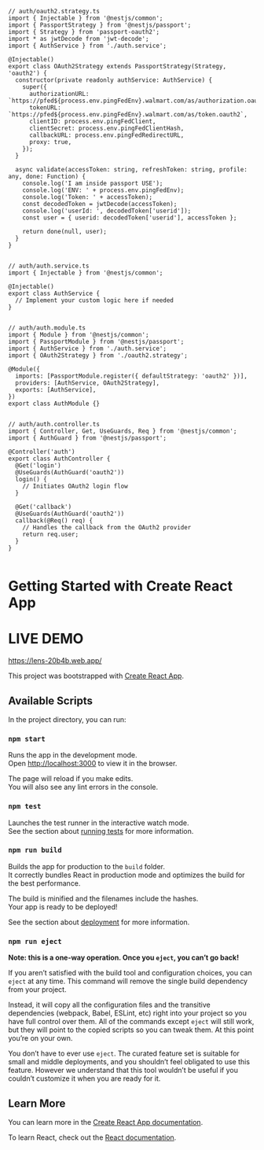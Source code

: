 ```
// auth/oauth2.strategy.ts
import { Injectable } from '@nestjs/common';
import { PassportStrategy } from '@nestjs/passport';
import { Strategy } from 'passport-oauth2';
import * as jwtDecode from 'jwt-decode';
import { AuthService } from './auth.service';

@Injectable()
export class OAuth2Strategy extends PassportStrategy(Strategy, 'oauth2') {
  constructor(private readonly authService: AuthService) {
    super({
      authorizationURL: `https://pfed${process.env.pingFedEnv}.walmart.com/as/authorization.oauth2`,
      tokenURL: `https://pfed${process.env.pingFedEnv}.walmart.com/as/token.oauth2`,
      clientID: process.env.pingFedClient,
      clientSecret: process.env.pingFedClientHash,
      callbackURL: process.env.pingFedRedirectURL,
      proxy: true,
    });
  }

  async validate(accessToken: string, refreshToken: string, profile: any, done: Function) {
    console.log('I am inside passport USE');
    console.log('ENV: ' + process.env.pingFedEnv);
    console.log('Token: ' + accessToken);
    const decodedToken = jwtDecode(accessToken);
    console.log('userId: ', decodedToken['userid']);
    const user = { userid: decodedToken['userid'], accessToken };

    return done(null, user);
  }
}


// auth/auth.service.ts
import { Injectable } from '@nestjs/common';

@Injectable()
export class AuthService {
  // Implement your custom logic here if needed
}


// auth/auth.module.ts
import { Module } from '@nestjs/common';
import { PassportModule } from '@nestjs/passport';
import { AuthService } from './auth.service';
import { OAuth2Strategy } from './oauth2.strategy';

@Module({
  imports: [PassportModule.register({ defaultStrategy: 'oauth2' })],
  providers: [AuthService, OAuth2Strategy],
  exports: [AuthService],
})
export class AuthModule {}


// auth/auth.controller.ts
import { Controller, Get, UseGuards, Req } from '@nestjs/common';
import { AuthGuard } from '@nestjs/passport';

@Controller('auth')
export class AuthController {
  @Get('login')
  @UseGuards(AuthGuard('oauth2'))
  login() {
    // Initiates OAuth2 login flow
  }

  @Get('callback')
  @UseGuards(AuthGuard('oauth2'))
  callback(@Req() req) {
    // Handles the callback from the OAuth2 provider
    return req.user;
  }
}


```


# Getting Started with Create React App

# LIVE DEMO
https://lens-20b4b.web.app/

This project was bootstrapped with [Create React App](https://github.com/facebook/create-react-app).

## Available Scripts

In the project directory, you can run:

### `npm start`

Runs the app in the development mode.\
Open [http://localhost:3000](http://localhost:3000) to view it in the browser.

The page will reload if you make edits.\
You will also see any lint errors in the console.

### `npm test`

Launches the test runner in the interactive watch mode.\
See the section about [running tests](https://facebook.github.io/create-react-app/docs/running-tests) for more information.

### `npm run build`

Builds the app for production to the `build` folder.\
It correctly bundles React in production mode and optimizes the build for the best performance.

The build is minified and the filenames include the hashes.\
Your app is ready to be deployed!

See the section about [deployment](https://facebook.github.io/create-react-app/docs/deployment) for more information.

### `npm run eject`

**Note: this is a one-way operation. Once you `eject`, you can’t go back!**

If you aren’t satisfied with the build tool and configuration choices, you can `eject` at any time. This command will remove the single build dependency from your project.

Instead, it will copy all the configuration files and the transitive dependencies (webpack, Babel, ESLint, etc) right into your project so you have full control over them. All of the commands except `eject` will still work, but they will point to the copied scripts so you can tweak them. At this point you’re on your own.

You don’t have to ever use `eject`. The curated feature set is suitable for small and middle deployments, and you shouldn’t feel obligated to use this feature. However we understand that this tool wouldn’t be useful if you couldn’t customize it when you are ready for it.

## Learn More

You can learn more in the [Create React App documentation](https://facebook.github.io/create-react-app/docs/getting-started).

To learn React, check out the [React documentation](https://reactjs.org/).
